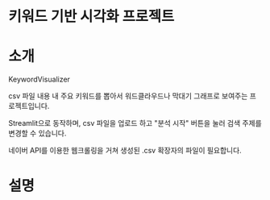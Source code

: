 # 키워드 기반 시각화 프로젝트

# 소개
KeywordVisualizer

csv 파일 내용 내 주요 키워드를 뽑아서 워드클라우드나 막대기 그래프로 보여주는 프로젝트입니다.

Streamlit으로 동작하며, csv 파일을 업로드 하고 "분석 시작" 버튼을 눌러 검색 주제를 변경할 수 있습니다.

네이버 API를 이용한 웹크롤링을 거쳐 생성된 .csv 확장자의 파일이 필요합니다.

# 설명

